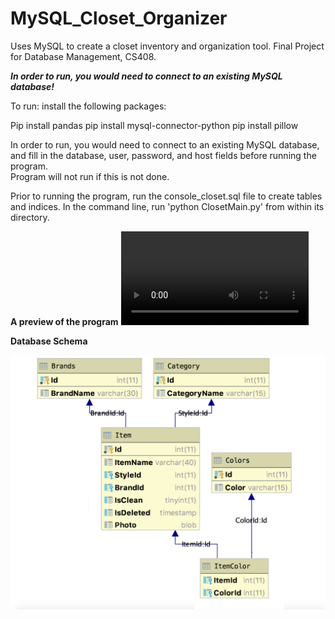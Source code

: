 # MySQL_Closet_Organizer
Uses MySQL to create a closet inventory and organization tool. Final Project for Database Management, CS408.

***In order to run, you would need to connect to an existing MySQL database!***

To run:
install the following packages:

Pip install pandas
pip install mysql-connector-python
pip install pillow

  In order to run, you would need to connect to an existing MySQL database, and fill in the database, user, password, and host fields before running the program.     
  Program will not run if this is not done.

  Prior to running the program, run the console_closet.sql file to create tables and indices.
  In the command line, run 'python ClosetMain.py' from within its directory.
  
  **A preview of the program**
  ![](https://github.com/daska102/MySQL_Closet_Organizer/blob/master/Screen%20Recording%202020-07-03%20at%202.38.27%20AM.mov)
 
  **Database Schema**

![Image of Schema](https://github.com/daska102/MySQL_Closet_Organizer/blob/master/ClosetDBSchema.png)

